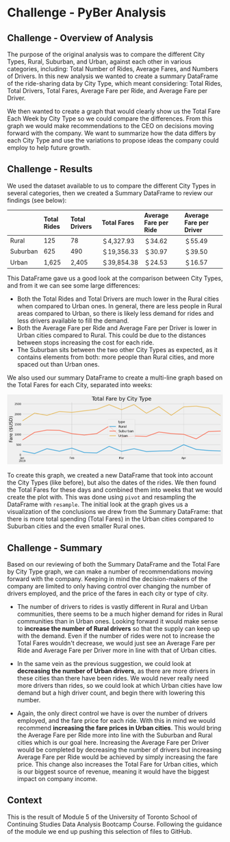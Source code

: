 # Challenge - PyBer Analysis

## Challenge - Overview of Analysis

The purpose of the original analysis was to compare the different City Types, Rural, Suburban, and Urban, against each other in various categories, including: Total Number of Rides, Average Fares, and Numbers of Drivers. In this new analysis we wanted to create a summary DataFrame of the ride-sharing data by City Type, which meant considering: Total Rides, Total Drivers, Total Fares, Average Fare per Ride, and Average Fare per Driver.

We then wanted to create a graph that would clearly show us the Total Fare Each Week by City Type so we could compare the differences. From this graph we would make recommendations to the CEO on decisions moving forward with the company. We want to summarize how the data differs by each City Type and use the variations to propose ideas the company could employ to help future growth.

## Challenge - Results

We used the dataset available to us to compare the different City Types in several categories, then we created a Summary DataFrame to review our findings (see below):

|          | Total Rides   | Total Drivers   | Total Fares   | Average Fare per Ride   | Average Fare per Driver   |
|:---------|:--------------|:----------------|:--------------|:------------------------|:--------------------------|
| Rural    | 125           | 78              | ＄4,327.93    | ＄34.62                 | ＄55.49                   |
| Suburban | 625           | 490             | ＄19,356.33   | ＄30.97                 | ＄39.50                   |
| Urban    | 1,625         | 2,405           | ＄39,854.38   | ＄24.53                 | ＄16.57                   |

This DataFrame gave us a good look at the comparison between City Types, and from it we can see some large differences:

- Both the Total Rides and Total Drivers are much lower in the Rural cities when compared to Urban ones. In general, there are less people in Rural areas compared to Urban, so there is likely less demand for rides and less drivers available to fill the demand.
- Both the Average Fare per Ride and Average Fare per Driver is lower in Urban cities compared to Rural. This could be due to the distances between stops increasing the cost for each ride.
- The Suburban sits between the two other City Types as expected, as it contains elements from both: more people than Rural cities, and more spaced out than Urban ones.

We also used our summary DataFrame to create a multi-line graph based on the Total Fares for each City, separated into weeks:

![](analysis/PyBer_fare_summary.png)

To create this graph, we created a new DataFrame that took into account the City Types (like before), but also the dates of the rides. We then found the Total Fares for these days and combined them into weeks that we would create the plot with. This was done using `pivot` and resampling the DataFrame with `resample`. The initial look at the graph gives us a visualization of the conclusions we drew from the Summary DataFrame: that there is more total spending (Total Fares) in the Urban cities compared to Suburban cities and the even smaller Rural ones.

## Challenge - Summary

Based on our reviewing of both the Summary DataFrame and the Total Fare by City Type graph, we can make a number of recommendations moving forward with the company. Keeping in mind the decision-makers of the company are limited to only having control over changing the number of drivers employed, and the price of the fares in each city or type of city.

- The number of drivers to rides is vastly different in Rural and Urban communities, there seems to be a much higher demand for rides in Rural communities than in Urban ones. Looking forward it would make sense to **increase the number of Rural drivers** so that the supply can keep up with the demand. Even if the number of rides were not to increase the Total Fares wouldn't decrease, we would just see an Average Fare per Ride and Average Fare per Driver more in line with that of Urban cities.

- In the same vein as the previous suggestion, we could look at **decreasing the number of Urban drivers**, as there are more drivers in these cities than there have been rides. We would never really need more drivers than rides, so we could look at which Urban cities have low demand but a high driver count, and begin there with lowering this number.

- Again, the only direct control we have is over the number of drivers employed, and the fare price for each ride. With this in mind we would recommend **increasing the fare prices in Urban cities**. This would bring the Average Fare per Ride more into line with the Suburban and Rural cities which is our goal here. Increasing the Average Fare per Driver would be completed by decreasing the number of drivers but increasing Average Fare per Ride would be achieved by simply increasing the fare price. This change also increases the Total Fare for Urban cities, which is our biggest source of revenue, meaning it would have the biggest impact on company income.

## Context

This is the result of Module 5 of the University of Toronto School of Continuing Studies Data Analysis Bootcamp Course. Following the guidance of the module we end up pushing this selection of files to GitHub.
